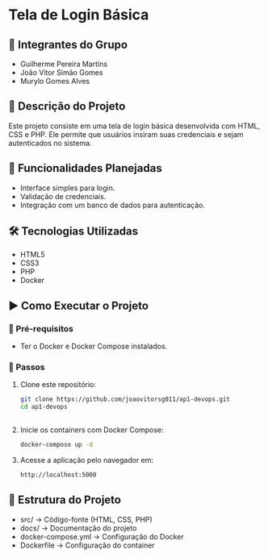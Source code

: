 # Tela de Login Básica  

## 📌 Integrantes do Grupo  
- Guilherme Pereira Martins 
- João Vitor Simão Gomes 
- Murylo Gomes Alves

## 📖 Descrição do Projeto  
Este projeto consiste em uma tela de login básica desenvolvida com HTML, CSS e PHP. Ele permite que usuários insiram suas credenciais e sejam autenticados no sistema.  

## 🚀 Funcionalidades Planejadas  
- Interface simples para login.  
- Validação de credenciais.  
- Integração com um banco de dados para autenticação.  

## 🛠 Tecnologias Utilizadas  
- HTML5  
- CSS3  
- PHP  
- Docker  

## ▶️ Como Executar o Projeto  

### 📌 Pré-requisitos  
- Ter o Docker e Docker Compose instalados.  

### 🏃 Passos  
1. Clone este repositório:  
   ```sh
   git clone https://github.com/joaovitorsg011/ap1-devops.git
   cd ap1-devops
 
2. Inicie os containers com Docker Compose:
   ```sh
   docker-composo up -d
   
4. Acesse a aplicação pelo navegador em:
   ```sh
   http://localhost:5000
   
## 📂 Estrutura do Projeto  
- src/ → Código-fonte (HTML, CSS, PHP)  
- docs/ → Documentação do projeto  
- docker-compose.yml → Configuração do Docker  
- Dockerfile → Configuração do container
